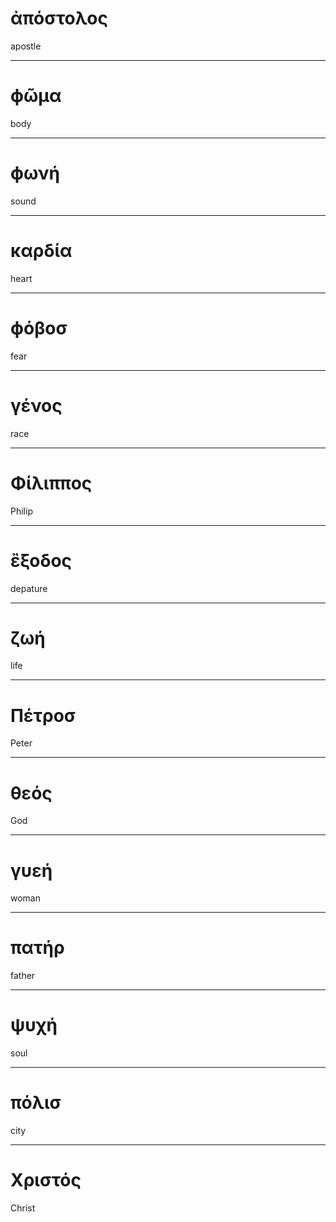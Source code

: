 # ἀπόστολος
apostle

---
# ϕῶμα
body

---
# ϕωνή
sound

---
# καρδία
heart

---
# ϕόβοσ
fear

---
# γένος
race

---
# Φίλιππος
Philip

---
# ἒξοδος
depature

---
# ζωή
life

---
# Πέτροσ
Peter

---
# θεός
God

---
# γυεή
woman

---
# πατήρ
father

---
# ψυχή
soul

---
# πόλισ
city

---
# Χριστός
Christ
